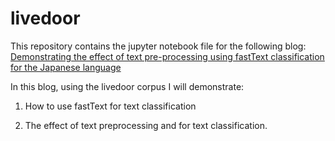 # livedoor
This repository contains the jupyter notebook file for the following blog:
[Demonstrating the effect of text pre-processing using fastText classification for the Japanese language](https://blog.hatena.ne.jp/flect_tech/flect-cloud.hatenablog.com/edit?entry=26006613790399752)

In this blog, using the livedoor corpus I will demonstrate:

1. How to use fastText for text classification 

2. The effect of text preprocessing and for text classification.

